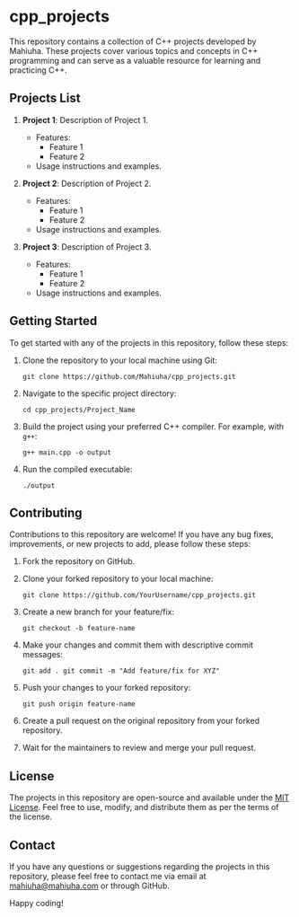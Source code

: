 # cpp_projects

This repository contains a collection of C++ projects developed by Mahiuha. These projects cover various topics and concepts in C++ programming and can serve as a valuable resource for learning and practicing C++.

## Projects List

1. **Project 1**: Description of Project 1.
    
    - Features:
        - Feature 1
        - Feature 2
    - Usage instructions and examples.
2. **Project 2**: Description of Project 2.
    
    - Features:
        - Feature 1
        - Feature 2
    - Usage instructions and examples.
3. **Project 3**: Description of Project 3.
    
    - Features:
        - Feature 1
        - Feature 2
    - Usage instructions and examples.

## Getting Started

To get started with any of the projects in this repository, follow these steps:

1. Clone the repository to your local machine using Git:
    
    `git clone https://github.com/Mahiuha/cpp_projects.git`
    
2. Navigate to the specific project directory:
    
    `cd cpp_projects/Project_Name`
    
3. Build the project using your preferred C++ compiler. For example, with `g++`:
    
    `g++ main.cpp -o output`
    
4. Run the compiled executable:
    
    `./output`
    

## Contributing

Contributions to this repository are welcome! If you have any bug fixes, improvements, or new projects to add, please follow these steps:

1. Fork the repository on GitHub.
    
2. Clone your forked repository to your local machine:
    
    `git clone https://github.com/YourUsername/cpp_projects.git`
    
3. Create a new branch for your feature/fix:
    
    `git checkout -b feature-name`
    
4. Make your changes and commit them with descriptive commit messages:
    
    `git add . git commit -m "Add feature/fix for XYZ"`
    
5. Push your changes to your forked repository:
    
    `git push origin feature-name`
    
6. Create a pull request on the original repository from your forked repository.
    
7. Wait for the maintainers to review and merge your pull request.
    

## License

The projects in this repository are open-source and available under the [MIT License](https://chat.openai.com/LICENSE). Feel free to use, modify, and distribute them as per the terms of the license.

## Contact

If you have any questions or suggestions regarding the projects in this repository, please feel free to contact me via email at [mahiuha@mahiuha.com](mailto:mahiuha@mahiuha.com) or through GitHub.

Happy coding!
